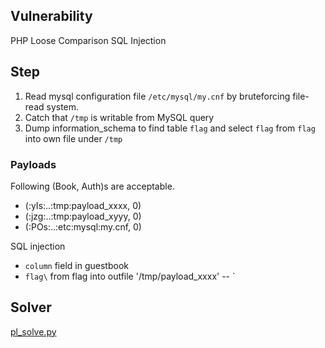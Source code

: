 ## Vulnerability
PHP Loose Comparison
SQL Injection

## Step
1. Read mysql configuration file `/etc/mysql/my.cnf` by bruteforcing file-read system.
2. Catch that `/tmp` is writable from MySQL query
3. Dump information_schema to find table `flag` and select `flag` from `flag` into own file under `/tmp`

### Payloads
Following (Book, Auth)s are acceptable.
- (:yIs:..:tmp:payload_xxxx, 0)
- (:jzg:..:tmp:payload_xyyy, 0)
- (:POs:..:etc:mysql:my.cnf, 0)

SQL injection
- `column` field in guestbook
- `flag\` from flag into outfile '/tmp/payload_xxxx' -- `

## Solver
[pl_solve.py](./pl_solve.py)
